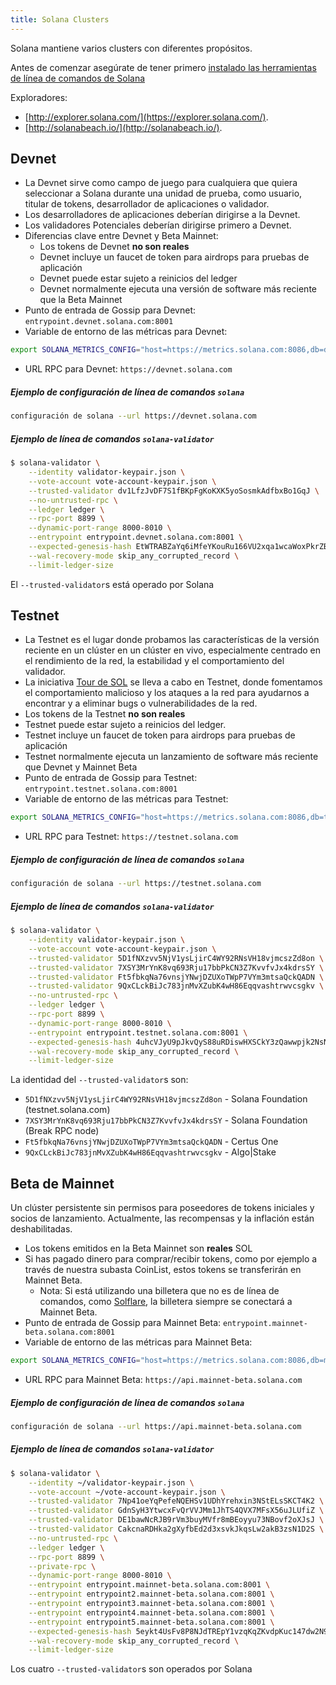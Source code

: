 ```yaml
---
title: Solana Clusters
---
```


Solana mantiene varios clusters con diferentes propósitos.

Antes de comenzar asegúrate de tener primero [instalado las herramientas de línea de comandos de Solana](cli/install-solana-cli-tools.md)

Exploradores:

- [http://explorer.solana.com/](https://explorer.solana.com/).
- [http://solanabeach.io/](http://solanabeach.io/).

## Devnet

- La Devnet sirve como campo de juego para cualquiera que quiera seleccionar a Solana durante una unidad de prueba, como usuario, titular de tokens, desarrollador de aplicaciones o validador.
- Los desarrolladores de aplicaciones deberían dirigirse a la Devnet.
- Los validadores Potenciales deberían dirigirse primero a Devnet.
- Diferencias clave entre Devnet y Beta Mainnet:
  - Los tokens de Devnet **no son reales**
  - Devnet incluye un faucet de token para airdrops para pruebas de aplicación
  - Devnet puede estar sujeto a reinicios del ledger
  - Devnet normalmente ejecuta una versión de software más reciente que la Beta Mainnet
- Punto de entrada de Gossip para Devnet: `entrypoint.devnet.solana.com:8001`
- Variable de entorno de las métricas para Devnet:

```bash
export SOLANA_METRICS_CONFIG="host=https://metrics.solana.com:8086,db=devnet,u=scratch_writer,p=topsecret"
```

- URL RPC para Devnet: `https://devnet.solana.com`

##### Ejemplo de configuración de línea de comandos `solana`

```bash
configuración de solana --url https://devnet.solana.com
```

##### Ejemplo de línea de comandos `solana-validator`

```bash
$ solana-validator \
    --identity validator-keypair.json \
    --vote-account vote-account-keypair.json \
    --trusted-validator dv1LfzJvDF7S1fBKpFgKoKXK5yoSosmkAdfbxBo1GqJ \
    --no-untrusted-rpc \
    --ledger ledger \
    --rpc-port 8899 \
    --dynamic-port-range 8000-8010 \
    --entrypoint entrypoint.devnet.solana.com:8001 \
    --expected-genesis-hash EtWTRABZaYq6iMfeYKouRu166VU2xqa1wcaWoxPkrZBG \
    --wal-recovery-mode skip_any_corrupted_record \
    --limit-ledger-size
```

El `--trusted-validator`s está operado por Solana

## Testnet

- La Testnet es el lugar donde probamos las características de la versión reciente en un clúster en un clúster en vivo, especialmente centrado en el rendimiento de la red, la estabilidad y el comportamiento del validador.
- La iniciativa [ Tour de SOL](tour-de-sol.md) se lleva a cabo en Testnet, donde fomentamos el comportamiento malicioso y los ataques a la red para ayudarnos a encontrar y a eliminar bugs o vulnerabilidades de la red.
- Los tokens de la Testnet **no son reales**
- Testnet puede estar sujeto a reinicios del ledger.
- Testnet incluye un faucet de token para airdrops para pruebas de aplicación
- Testnet normalmente ejecuta un lanzamiento de software más reciente que Devnet y Mainnet Beta
- Punto de entrada de Gossip para Testnet: `entrypoint.testnet.solana.com:8001`
- Variable de entorno de las métricas para Testnet:

```bash
export SOLANA_METRICS_CONFIG="host=https://metrics.solana.com:8086,db=tds,u=testnet_write,p=c4fa841aa918bf8274e3e2a44d77568d9861b3ea"
```

- URL RPC para Testnet: `https://testnet.solana.com`

##### Ejemplo de configuración de línea de comandos `solana`

```bash
configuración de solana --url https://testnet.solana.com
```

##### Ejemplo de línea de comandos `solana-validator`

```bash
$ solana-validator \
    --identity validator-keypair.json \
    --vote-account vote-account-keypair.json \
    --trusted-validator 5D1fNXzvv5NjV1ysLjirC4WY92RNsVH18vjmcszZd8on \
    --trusted-validator 7XSY3MrYnK8vq693Rju17bbPkCN3Z7KvvfvJx4kdrsSY \
    --trusted-validator Ft5fbkqNa76vnsjYNwjDZUXoTWpP7VYm3mtsaQckQADN \
    --trusted-validator 9QxCLckBiJc783jnMvXZubK4wH86Eqqvashtrwvcsgkv \
    --no-untrusted-rpc \
    --ledger ledger \
    --rpc-port 8899 \
    --dynamic-port-range 8000-8010 \
    --entrypoint entrypoint.testnet.solana.com:8001 \
    --expected-genesis-hash 4uhcVJyU9pJkvQyS88uRDiswHXSCkY3zQawwpjk2NsNY \
    --wal-recovery-mode skip_any_corrupted_record \
    --limit-ledger-size
```

La identidad del `--trusted-validator`s son:

- `5D1fNXzvv5NjV1ysLjirC4WY92RNsVH18vjmcszZd8on` - Solana Foundation (testnet.solana.com)
- `7XSY3MrYnK8vq693Rju17bbPkCN3Z7KvvfvJx4kdrsSY` - Solana Foundation (Break RPC node)
- `Ft5fbkqNa76vnsjYNwjDZUXoTWpP7VYm3mtsaQckQADN` - Certus One
- `9QxCLckBiJc783jnMvXZubK4wH86Eqqvashtrwvcsgkv` - Algo|Stake

## Beta de Mainnet

Un clúster persistente sin permisos para poseedores de tokens iniciales y socios de lanzamiento. Actualmente, las recompensas y la inflación están deshabilitadas.

- Los tokens emitidos en la Beta Mainnet son **reales** SOL
- Si has pagado dinero para comprar/recibir tokens, como por ejemplo a través de nuestra subasta CoinList, estos tokens se transferirán en Mainnet Beta.
  - Nota: Si está utilizando una billetera que no es de línea de comandos, como [Solflare](wallet-guide/solflare.md), la billetera siempre se conectará a Mainnet Beta.
- Punto de entrada de Gossip para Mainnet Beta: `entrypoint.mainnet-beta.solana.com:8001`
- Variable de entorno de las métricas para Mainnet Beta:

```bash
export SOLANA_METRICS_CONFIG="host=https://metrics.solana.com:8086,db=mainnet-beta,u=mainnet-beta_write,p=password"
```

- URL RPC para Mainnet Beta: `https://api.mainnet-beta.solana.com`

##### Ejemplo de configuración de línea de comandos `solana`

```bash
configuración de solana --url https://api.mainnet-beta.solana.com
```

##### Ejemplo de línea de comandos `solana-validator`

```bash
$ solana-validator \
    --identity ~/validator-keypair.json \
    --vote-account ~/vote-account-keypair.json \
    --trusted-validator 7Np41oeYqPefeNQEHSv1UDhYrehxin3NStELsSKCT4K2 \
    --trusted-validator GdnSyH3YtwcxFvQrVVJMm1JhTS4QVX7MFsX56uJLUfiZ \
    --trusted-validator DE1bawNcRJB9rVm3buyMVfr8mBEoyyu73NBovf2oXJsJ \
    --trusted-validator CakcnaRDHka2gXyfbEd2d3xsvkJkqsLw2akB3zsN1D2S \
    --no-untrusted-rpc \
    --ledger ledger \
    --rpc-port 8899 \
    --private-rpc \
    --dynamic-port-range 8000-8010 \
    --entrypoint entrypoint.mainnet-beta.solana.com:8001 \
    --entrypoint entrypoint2.mainnet-beta.solana.com:8001 \
    --entrypoint entrypoint3.mainnet-beta.solana.com:8001 \
    --entrypoint entrypoint4.mainnet-beta.solana.com:8001 \
    --entrypoint entrypoint5.mainnet-beta.solana.com:8001 \
    --expected-genesis-hash 5eykt4UsFv8P8NJdTREpY1vzqKqZKvdpKuc147dw2N9d \
    --wal-recovery-mode skip_any_corrupted_record \
    --limit-ledger-size
```

Los cuatro `--trusted-validator`s son operados por Solana

